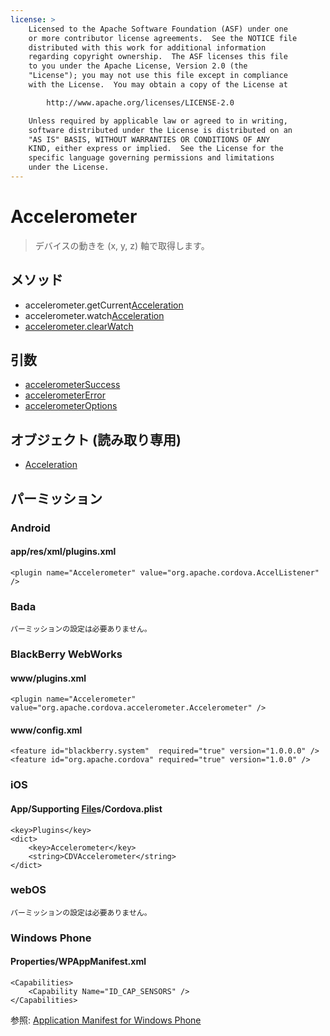 ```yaml
---
license: >
    Licensed to the Apache Software Foundation (ASF) under one
    or more contributor license agreements.  See the NOTICE file
    distributed with this work for additional information
    regarding copyright ownership.  The ASF licenses this file
    to you under the Apache License, Version 2.0 (the
    "License"); you may not use this file except in compliance
    with the License.  You may obtain a copy of the License at

        http://www.apache.org/licenses/LICENSE-2.0

    Unless required by applicable law or agreed to in writing,
    software distributed under the License is distributed on an
    "AS IS" BASIS, WITHOUT WARRANTIES OR CONDITIONS OF ANY
    KIND, either express or implied.  See the License for the
    specific language governing permissions and limitations
    under the License.
---
```


Accelerometer
=============

> デバイスの動きを (x, y, z) 軸で取得します。

メソッド
-------

- accelerometer.getCurrent<a href="acceleration/acceleration.html">Acceleration</a>
- accelerometer.watch<a href="acceleration/acceleration.html">Acceleration</a>
- <a href="accelerometer.clearWatch.html">accelerometer.clearWatch</a>

引数
---------

- <a href="parameters/accelerometerSuccess.html">accelerometerSuccess</a>
- <a href="parameters/accelerometerError.html">accelerometerError</a>
- <a href="parameters/accelerometerOptions.html">accelerometerOptions</a>

オブジェクト (読み取り専用)
-------------------

- <a href="acceleration/acceleration.html">Acceleration</a>

パーミッション
-----------

### Android

#### app/res/xml/plugins.xml

    <plugin name="Accelerometer" value="org.apache.cordova.AccelListener" />

### Bada

    パーミッションの設定は必要ありません。

### BlackBerry WebWorks

#### www/plugins.xml

    <plugin name="Accelerometer" value="org.apache.cordova.accelerometer.Accelerometer" />

#### www/config.xml

    <feature id="blackberry.system"  required="true" version="1.0.0.0" />
    <feature id="org.apache.cordova" required="true" version="1.0.0" />

### iOS

#### App/Supporting <a href="../file/fileobj/fileobj.html">File</a>s/Cordova.plist

    <key>Plugins</key>
    <dict>
        <key>Accelerometer</key>
        <string>CDVAccelerometer</string>
    </dict>

### webOS

    パーミッションの設定は必要ありません。

### Windows Phone

#### Properties/WPAppManifest.xml

    <Capabilities>
        <Capability Name="ID_CAP_SENSORS" />
    </Capabilities>

参照: [Application Manifest for Windows Phone](http://msdn.microsoft.com/en-us/library/ff769509%28v=vs.92%29.aspx)
